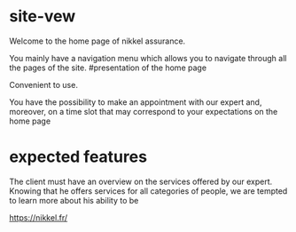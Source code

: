 # site-vew
Welcome to the home page of nikkel assurance.

You mainly have a navigation menu which allows you to navigate through all the pages of the site.
#presentation of the home page

Convenient to use.

You have the possibility to make an appointment with our expert and, moreover, on a time slot that may correspond to your expectations on the home page
# expected features

The client must have an overview on the services offered by our expert.
Knowing that he offers services for all categories of people, we are tempted to learn more about his ability to be


https://nikkel.fr/
